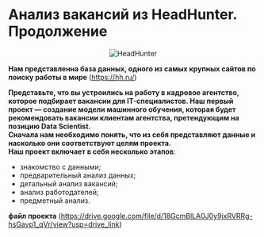 # Анализ вакансий из HeadHunter. Продолжение

<center><img src="https://img.hhcdn.ru/employer-logo/4069248.png" alt="HeadHunter"></center>

**Нам представленна база данных, одного из самых крупных сайтов по поиску работы в мире** (https://hh.ru/)

**Представьте, что вы устроились на работу в кадровое агентство, которое подбирает вакансии для IT-специалистов. Наш первый проект — создание модели машинного обучения, которая будет рекомендовать вакансии клиентам агентства, претендующим на позицию Data Scientist.\
Сначала нам
необходимо понять, что из себя представляют данные и насколько они соответствуют целям проекта.\
Наш проект включает в себя несколько этапов**:

- знакомство с данными;
- предварительный анализ данных;
- детальный анализ вакансий;
- анализ работодателей;
- предметный анализ.

**файл проекта** (https://drive.google.com/file/d/18GcmBlLA0J0y9jxRVRRg-hsGavp1_qVr/view?usp=drive_link) 
